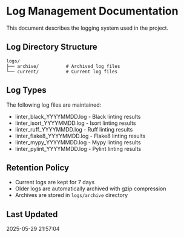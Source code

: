 # Log Management Documentation

This document describes the logging system used in the project.

## Log Directory Structure

```
logs/
├── archive/          # Archived log files
└── current/          # Current log files
```

## Log Types

The following log files are maintained:

- linter_black_YYYYMMDD.log - Black linting results
- linter_isort_YYYYMMDD.log - Isort linting results
- linter_ruff_YYYYMMDD.log - Ruff linting results
- linter_flake8_YYYYMMDD.log - Flake8 linting results
- linter_mypy_YYYYMMDD.log - Mypy linting results
- linter_pylint_YYYYMMDD.log - Pylint linting results

## Retention Policy

- Current logs are kept for 7 days
- Older logs are automatically archived with gzip compression
- Archives are stored in `logs/archive` directory

## Last Updated
2025-05-29 21:57:04
